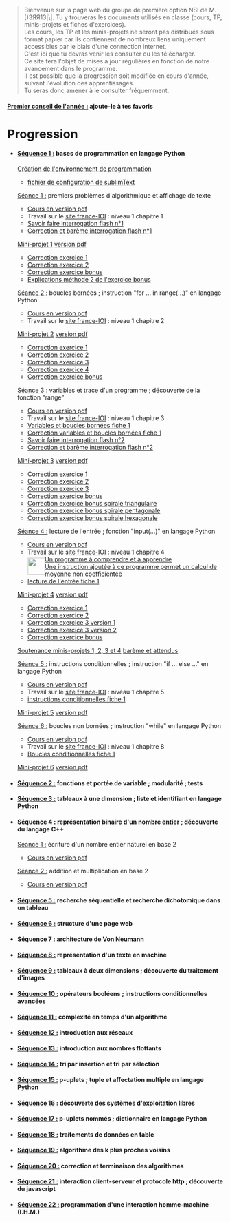 > Bienvenue sur la page web du groupe de première option NSI de M. [)3ЯЯ13|\\|.
> Tu y trouveras les documents utilisés en classe (cours, TP, minis-projets et fiches d'exercices).  
> Les cours, les TP et les minis-projets ne seront pas distribués sous format papier car ils contiennent de nombreux liens uniquement accessibles par le biais d'une connection internet.  
> C'est ici que tu devras venir les consulter ou les télécharger.  
> Ce site fera l'objet de mises à jour régulières en fonction de notre avancement dans le programme.  
> Il est possible que la progression soit modifiée en cours d'année, suivant l'évolution des apprentissages.  
> Tu seras donc amener à le consulter fréquemment.
  
#### <ins>Premier conseil de l'année :</ins> ajoute-le à tes favoris

# Progression

* #### <ins>Séquence 1 :</ins> bases de programmation en langage Python

    [Création de l'environnement de programmation](https://drive.google.com/file/d/1B4ouV-KZn0yZ6UfIqkVKzYnl--0Cr4Uo/view?usp=sharing)
    * [fichier de configuration de sublimText](https://drive.google.com/file/d/18qp3-mLbpiaVLa2xjkWb0vZYdxbORPE0/view?usp=sharing)

    <ins>Séance 1 :</ins> premiers problèmes d'algorithmique et affichage de texte
    
    * [Cours en version pdf](https://drive.google.com/file/d/159VH6SermMfvKZ_Ltf9yluzVYapUzZnT/view?usp=sharing)  
    * Travail sur le [site france-IOI](http://www.france-ioi.org/) : niveau 1 chapitre 1  
    * [Savoir faire interrogation flash n°1](https://drive.google.com/file/d/18Akan7jfOF6zDFbeQgq46lapQVAux1CJ/view?usp=sharing)
    * [Correction et barème interrogation flash n°1](https://drive.google.com/file/d/1C0MbS8xNOovSd5NbwDUcJi_blw_3cwuo/view?usp=sharing)
    
    <ins>Mini-projet 1</ins> [version pdf](https://drive.google.com/file/d/1CF3xnpZLS4-tBMU_Z79t0j4XE4xt5Dvm/view?usp=sharing)
    * [Correction exercice 1](https://drive.google.com/file/d/18S36kLOo36bmJgRHIhul20JVOxPoZII6/view?usp=sharing)
    * [Correction exercice 2](https://drive.google.com/file/d/1ujmorYdNs9w9VnAV0tL_746rtw432KbI/view?usp=sharing)
    * [Correction exercice bonus](https://drive.google.com/file/d/1sah2dfgiNmBXwHJrp8SyzFGFMkzff2eL/view?usp=sharing)
    * [Explications méthode 2 de l'exercice bonus](https://drive.google.com/file/d/1kZLx0fJuDtOmSPuNdADBW6M5xHvjdI5b/view?usp=sharing)
    
    <ins>Séance 2 :</ins> boucles bornées ; instruction "for ... in range(...)" en langage Python
    
    * [Cours en version pdf](https://drive.google.com/file/d/1gsrC7dh2orMhyaWrJjEkN0dndyX3j2In/view?usp=sharing)  
    * Travail sur le [site france-IOI](http://www.france-ioi.org/) : niveau 1 chapitre 2  
    
    <ins>Mini-projet 2</ins> [version pdf](https://drive.google.com/file/d/1hIQ8zQ9-wGyD4ZQlYU3oTYMZsAtiUmo6/view?usp=sharing)
    * [Correction exercice 1](https://drive.google.com/file/d/1He9FtmPVe6YVuBysf-UTGDDdaOnKO9z1/view?usp=sharing)
    * [Correction exercice 2](https://drive.google.com/file/d/1k62PPFQqVOBc4S5C0so788QGGow9LzBe/view?usp=sharing)
    * [Correction exercice 3](https://drive.google.com/file/d/1Q4RUGZ6RL9OD7WTsi2BDov5OOLnuhMqt/view?usp=sharing)
    * [Correction exercice 4](https://drive.google.com/file/d/1i_amEL_cmcvAmGMSJTTCEkpEEYbPPTDN/view?usp=sharing)
    * [Correction exercice bonus](https://drive.google.com/file/d/1_VXaQ1XgiKubuLat4xGWNz-7jDzjdM_f/view?usp=sharing)
      
    <ins>Séance 3 :</ins> variables et trace d'un programme ; découverte de la fonction "range"
    
    * [Cours en version pdf](https://drive.google.com/file/d/144VIk7qDw8QASHqXfgcjyW9UDWQ8xbB_/view?usp=sharing)  
    * Travail sur le [site france-IOI](http://www.france-ioi.org/) : niveau 1 chapitre 3 
    * [Variables et boucles bornées fiche 1](https://drive.google.com/file/d/1F0bp2gxzl0CRJDnHRcD9RgxWDJkRa85h/view?usp=sharing)   
    * [Correction variables et boucles bornées fiche 1](https://drive.google.com/file/d/1bPEzjcpSS-ZQhSMJ-XC53h-OlbXffcET/view?usp=sharing)
    * [Savoir faire interrogation flash n°2](https://drive.google.com/file/d/1dI8fvlPmsbaaWV9P-LcycNqlwEWb9RzM/view?usp=sharing)
    * [Correction et barème interrogation flash n°2](https://drive.google.com/file/d/1djgqYev7oGXBp5mF9SACRXsPnLGeZZtk/view?usp=sharing)
    
    <ins>Mini-projet 3</ins> [version pdf](https://drive.google.com/file/d/14dHlKJXaRlpbLr4DXlv7Qby2xcj7cmyU/view?usp=sharing)
    * [Correction exercice 1](https://drive.google.com/file/d/1-PuLIMNwP-ObLr-A0vMN0WTf0gAs_-sp/view?usp=sharing)
    * [Correction exercice 2](https://drive.google.com/file/d/1-UEvuM6F0vyyBB7FvaYJI5CSCtMrIIVG/view?usp=sharing)
    * [Correction exercice 3](https://drive.google.com/file/d/1-VmfRPbaoYKeD7lkVJFKrWoURqnTx1uG/view?usp=sharing)
    * [Correction exercice bonus](https://drive.google.com/file/d/1-WEySzFFM5a6IX-bVKie87cnJYnoIOAV/view?usp=sharing)
    * [Correction exercice bonus spirale triangulaire](https://drive.google.com/file/d/1-WaQecDVO2OJy7NB0qUEgvvQpXiFDfRO/view?usp=sharing)
    * [Correction exercice bonus spirale pentagonale](https://drive.google.com/file/d/1-d_AsVlLEMD-_a6tksbeSARFHB2aKusf/view?usp=sharing)
    * [Correction exercice bonus spirale hexagonale](https://drive.google.com/file/d/1-kr1DpSpBnZLo1mNznZkAhaTEdScnvN5/view?usp=sharing)
    
    <ins>Séance 4 :</ins> lecture de l'entrée ; fonction "input(...)" en langage Python
    
    * [Cours en version pdf](https://drive.google.com/file/d/15ZaM_MRG8d_vDRYgVvi8Oajp8sPxZUPX/view?usp=sharing)  
    * Travail sur le [site france-IOI](http://www.france-ioi.org/) : niveau 1 chapitre 4  
      <div style="display:flex;align-items:center;">
        <img src="https://upload.wikimedia.org/wikipedia/commons/f/f7/Nuvola_apps_important.svg" style="width:40px;height:40px;vertical-align:middle;" />
        <span>
          <a href = "https://www.youtube.com/watch?v=crTczHyvLa0" target = "_blank" >Un programme à comprendre et à apprendre</a><br>
          <a href = "https://drive.google.com/file/d/1d6ZQGKEiLLz9I6N_2aOZ73zUsqF__HoG/view?usp=sharing" target = "_blank" >Une instruction ajoutée à ce programme permet un calcul de moyenne non coefficientée</a>
        </span>
      </div>
    * [lecture de l'entrée fiche 1](https://drive.google.com/file/d/1cr2uJYdEfmgBuRxg0Eo-luSDCzCumayv/view?usp=sharing)
    
    <ins>Mini-projet 4</ins> [version pdf](https://drive.google.com/file/d/16dJ2GnHviVN_rqFD9rj8r81oBam03ToU/view?usp=sharing)
    * [Correction exercice 1](https://drive.google.com/file/d/16jjobkuJsTfJcw5RahP4dYGe13SlOZ87/view?usp=sharing)
    * [Correction exercice 2](https://drive.google.com/file/d/16gTP5DT2TsaOQT9pqqLYpmqSyKvdU5Vu/view?usp=sharing)
    * [Correction exercice 3 version 1](https://drive.google.com/file/d/16fwvwWQyYErWyGp3xVSHqiIjmWoB-8dB/view?usp=sharing)
    * [Correction exercice 3 version 2](https://drive.google.com/file/d/16ds7h6A5tSb0QvNQjSDV2iSQ8f7tetMS/view?usp=sharing)
    * [Correction exercice bonus](https://drive.google.com/file/d/16bGZTfxRi6YsndKRl-FILjiAQZxJYAaU/view?usp=sharing)
 
    <ins>Soutenance minis-projets 1, 2, 3 et 4</ins> [barème et attendus](https://drive.google.com/file/d/1dRq5N2BAIRjbEl609KB8iTj3fhbjBBig/view?usp=sharing)
    
    <ins>Séance 5 :</ins> instructions conditionnelles ; instruction "if ... else ..." en langage Python  
    
    * [Cours en version pdf](https://drive.google.com/file/d/1DFkSlsgtLzjEC89zxtJrT0ivn97DFvhn/view?usp=sharing)
    * Travail sur le [site france-IOI](http://www.france-ioi.org/) : niveau 1 chapitre 5
    * [instructions conditionnelles fiche 1](https://drive.google.com/file/d/1e3rPJ2giuOnF5839yvHSEhH6iBeo9PHO/view?usp=sharing)

  <ins>Mini-projet 5</ins> [version pdf](https://drive.google.com/file/d/1rVApODlwhQeqhY81pMDj-lu1443W9BoG/view?usp=sharing)
    
    <ins>Séance 6 :</ins> boucles non bornées ; instruction "while" en langage Python 
    
    * [Cours en version pdf](https://drive.google.com/file/d/1gQmnXfbdaarbmLuM4juk20wpfiLC81l0/view?usp=sharing)  
    * Travail sur le [site france-IOI](http://www.france-ioi.org/) : niveau 1 chapitre 8
    * [Boucles conditionnelles fiche 1](https://drive.google.com/file/d/1smY_9ILbmOJusvJw2LTRrbKZL3zhKYp-/view?usp=sharing)

   <ins>Mini-projet 6</ins> [version pdf](https://drive.google.com/file/d/1tW4H19SrGTPpxqs50XX-eY65lUt_tk-m/view?usp=sharing)

* #### <ins>Séquence 2 :</ins> fonctions et portée de variable ; modularité ; tests  

 


* #### <ins>Séquence 3 :</ins> tableaux à une dimension ; liste et identifiant en langage Python

* #### <ins>Séquence 4 :</ins> représentation binaire d'un nombre entier ; découverte du langage C++

    <ins>Séance 1 :</ins> écriture d'un nombre entier naturel en base 2
    * [Cours en version pdf](https://drive.google.com/file/d/1wXwQs6xcJdRCYqYt7S6bI2h9bL1MwoWb/view?usp=sharing)
    
    <ins>Séance 2 :</ins> addition et multiplication en base 2
    * [Cours en version pdf](https://drive.google.com/file/d/1xG91tV_NTcExyIM-hk_vrKxJtYRc25Zx/view?usp=sharing)

* #### <ins>Séquence 5 :</ins> recherche séquentielle et recherche dichotomique dans un tableau

* #### <ins>Séquence 6 :</ins> structure d'une page web

* #### <ins>Séquence 7 :</ins> architecture de Von Neumann

* #### <ins>Séquence 8 :</ins> représentation d'un texte en machine

* #### <ins>Séquence 9 :</ins> tableaux à deux dimensions ; découverte du traitement d'images

* #### <ins>Séquence 10 :</ins> opérateurs booléens ; instructions conditionnelles avancées

* #### <ins>Séquence 11 :</ins> complexité en temps d'un algorithme

* #### <ins>Séquence 12 :</ins> introduction aux réseaux

* #### <ins>Séquence 13 :</ins> introduction aux nombres flottants

* #### <ins>Séquence 14 :</ins> tri par insertion et tri par sélection

* #### <ins>Séquence 15 :</ins> p-uplets ; tuple et affectation multiple en langage Python

* #### <ins>Séquence 16 :</ins> découverte des systèmes d'exploitation libres

* #### <ins>Séquence 17 :</ins> p-uplets nommés ; dictionnaire en langage Python

* #### <ins>Séquence 18 :</ins> traitements de données en table

* #### <ins>Séquence 19 :</ins> algorithme des k plus proches voisins

* #### <ins>Séquence 20 :</ins> correction et terminaison des algorithmes

* #### <ins>Séquence 21 :</ins> interaction client-serveur et protocole http ; découverte du javascript

* #### <ins>Séquence 22 :</ins> programmation d'une interaction homme-machine (I.H.M.)
